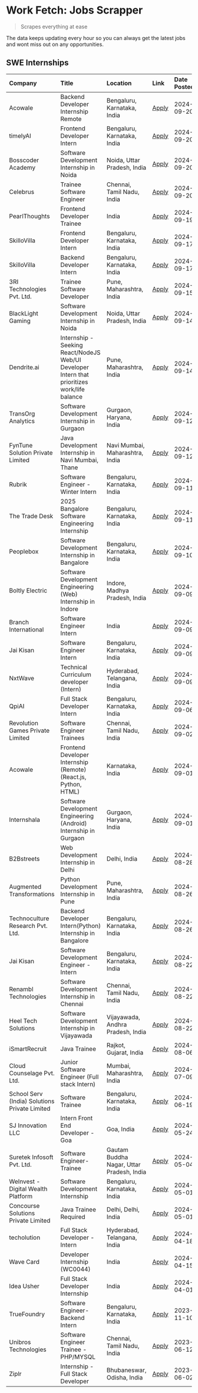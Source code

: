 # Work Fetch: Jobs Scrapper
> Scrapes everything at ease

The data keeps updating every hour so you can always get the latest jobs and wont miss out on any opportunities.

## SWE Internships
<!--START_SECTION:workfetch-->
| Company                                       | Title                                                                                        | Location                                  | Link                                                                                                                                                                                                                                                                                                      | Date Posted   |
|:----------------------------------------------|:---------------------------------------------------------------------------------------------|:------------------------------------------|:----------------------------------------------------------------------------------------------------------------------------------------------------------------------------------------------------------------------------------------------------------------------------------------------------------|:--------------|
| Acowale                                       | Backend Developer Internship Remote                                                          | Bengaluru, Karnataka, India               | [Apply](https://in.linkedin.com/jobs/view/backend-developer-internship-remote-at-acowale-4030975489?position=21&pageNum=0&refId=xMoVYDN7AndKK7kV9mdsSw%3D%3D&trackingId=jJ2Ql%2BDAZ30bWYZAHHapMQ%3D%3D&trk=public_jobs_jserp-result_search-card)                                                          | 2024-09-20    |
| timelyAI                                      | Frontend Developer Intern                                                                    | Bengaluru, Karnataka, India               | [Apply](https://in.linkedin.com/jobs/view/frontend-developer-intern-at-timelyai-4030925040?position=22&pageNum=0&refId=xMoVYDN7AndKK7kV9mdsSw%3D%3D&trackingId=IWB0OCIJGsZxhjcIpcO%2FWg%3D%3D&trk=public_jobs_jserp-result_search-card)                                                                   | 2024-09-20    |
| Bosscoder Academy                             | Software Development Internship in Noida                                                     | Noida, Uttar Pradesh, India               | [Apply](https://in.linkedin.com/jobs/view/software-development-internship-in-noida-at-bosscoder-academy-4031161323?position=37&pageNum=0&refId=xMoVYDN7AndKK7kV9mdsSw%3D%3D&trackingId=oQJn3IUp5dcke%2B9z43yFYg%3D%3D&trk=public_jobs_jserp-result_search-card)                                           | 2024-09-20    |
| Celebrus                                      | Trainee Software Engineer                                                                    | Chennai, Tamil Nadu, India                | [Apply](https://in.linkedin.com/jobs/view/trainee-software-engineer-at-celebrus-4030177683?position=44&pageNum=0&refId=xMoVYDN7AndKK7kV9mdsSw%3D%3D&trackingId=cuHCz8BLhJf9CFwEeyUzSw%3D%3D&trk=public_jobs_jserp-result_search-card)                                                                     | 2024-09-20    |
| PearlThoughts                                 | Frontend Developer Trainee                                                                   | India                                     | [Apply](https://in.linkedin.com/jobs/view/frontend-developer-trainee-at-pearlthoughts-4028000695?position=43&pageNum=0&refId=xMoVYDN7AndKK7kV9mdsSw%3D%3D&trackingId=fnNIy6VaA49J5mJ0nforiQ%3D%3D&trk=public_jobs_jserp-result_search-card)                                                               | 2024-09-19    |
| SkilloVilla                                   | Frontend Developer Intern                                                                    | Bengaluru, Karnataka, India               | [Apply](https://in.linkedin.com/jobs/view/frontend-developer-intern-at-skillovilla-4025873510?position=6&pageNum=0&refId=xMoVYDN7AndKK7kV9mdsSw%3D%3D&trackingId=YoNRMqnaXnDcs4RaxD%2BLJQ%3D%3D&trk=public_jobs_jserp-result_search-card)                                                                 | 2024-09-17    |
| SkilloVilla                                   | Backend Developer Intern                                                                     | Bengaluru, Karnataka, India               | [Apply](https://in.linkedin.com/jobs/view/backend-developer-intern-at-skillovilla-4025860894?position=16&pageNum=0&refId=xMoVYDN7AndKK7kV9mdsSw%3D%3D&trackingId=OeQ732ZAnw7nKxXoVXYdcQ%3D%3D&trk=public_jobs_jserp-result_search-card)                                                                   | 2024-09-17    |
| 3RI Technologies Pvt. Ltd.                    | Trainee  Software Developer                                                                  | Pune, Maharashtra, India                  | [Apply](https://in.linkedin.com/jobs/view/trainee-software-developer-at-3ri-technologies-pvt-ltd-4026688364?position=27&pageNum=0&refId=xMoVYDN7AndKK7kV9mdsSw%3D%3D&trackingId=8Ab5JnCOZiFLzBYI1v1KJQ%3D%3D&trk=public_jobs_jserp-result_search-card)                                                    | 2024-09-15    |
| BlackLight Gaming                             | Software Development Internship in Noida                                                     | Noida, Uttar Pradesh, India               | [Apply](https://in.linkedin.com/jobs/view/software-development-internship-in-noida-at-blacklight-gaming-4026655870?position=20&pageNum=0&refId=xMoVYDN7AndKK7kV9mdsSw%3D%3D&trackingId=2v0C3onS9zTYOL85cYA5WA%3D%3D&trk=public_jobs_jserp-result_search-card)                                             | 2024-09-14    |
| Dendrite.ai                                   | Internship - Seeking React/NodeJS Web/UI Developer Intern that prioritizes work/life balance | Pune, Maharashtra, India                  | [Apply](https://in.linkedin.com/jobs/view/internship-seeking-react-nodejs-web-ui-developer-intern-that-prioritizes-work-life-balance-at-dendrite-ai-4025969106?position=36&pageNum=0&refId=xMoVYDN7AndKK7kV9mdsSw%3D%3D&trackingId=mm2R6QubIlwM1w20i5xAmg%3D%3D&trk=public_jobs_jserp-result_search-card) | 2024-09-14    |
| TransOrg Analytics                            | Software Development Internship in Gurgaon                                                   | Gurgaon, Haryana, India                   | [Apply](https://in.linkedin.com/jobs/view/software-development-internship-in-gurgaon-at-transorg-analytics-4024791052?position=48&pageNum=0&refId=xMoVYDN7AndKK7kV9mdsSw%3D%3D&trackingId=chM01f5%2Fdfvb8qdCGiBS5Q%3D%3D&trk=public_jobs_jserp-result_search-card)                                        | 2024-09-12    |
| FynTune Solution Private Limited              | Java Development Internship in Navi Mumbai, Thane                                            | Navi Mumbai, Maharashtra, India           | [Apply](https://in.linkedin.com/jobs/view/java-development-internship-in-navi-mumbai-thane-at-fyntune-solution-private-limited-4024787489?position=59&pageNum=0&refId=xMoVYDN7AndKK7kV9mdsSw%3D%3D&trackingId=MdO2G0arna%2BehQExIb08Tw%3D%3D&trk=public_jobs_jserp-result_search-card)                    | 2024-09-12    |
| Rubrik                                        | Software Engineer - Winter Intern                                                            | Bengaluru, Karnataka, India               | [Apply](https://in.linkedin.com/jobs/view/software-engineer-winter-intern-at-rubrik-4006567784?position=5&pageNum=0&refId=xMoVYDN7AndKK7kV9mdsSw%3D%3D&trackingId=rzmhHyKuHLYlko48tdWNWA%3D%3D&trk=public_jobs_jserp-result_search-card)                                                                  | 2024-09-11    |
| The Trade Desk                                | 2025 Bangalore Software Engineering Internship                                               | Bengaluru, Karnataka, India               | [Apply](https://in.linkedin.com/jobs/view/2025-bangalore-software-engineering-internship-at-the-trade-desk-3987456531?position=24&pageNum=0&refId=xMoVYDN7AndKK7kV9mdsSw%3D%3D&trackingId=ux3gIcBWhFaGA99j789tuQ%3D%3D&trk=public_jobs_jserp-result_search-card)                                          | 2024-09-11    |
| Peoplebox                                     | Software Development Internship in Bangalore                                                 | Bengaluru, Karnataka, India               | [Apply](https://in.linkedin.com/jobs/view/software-development-internship-in-bangalore-at-peoplebox-4022411601?position=7&pageNum=0&refId=xMoVYDN7AndKK7kV9mdsSw%3D%3D&trackingId=tKJax69r9XJy409e2dFwJA%3D%3D&trk=public_jobs_jserp-result_search-card)                                                  | 2024-09-10    |
| Boltly Electric                               | Software Development Engineering (Web) Internship in Indore                                  | Indore, Madhya Pradesh, India             | [Apply](https://in.linkedin.com/jobs/view/software-development-engineering-web-internship-in-indore-at-boltly-electric-4021686267?position=9&pageNum=0&refId=xMoVYDN7AndKK7kV9mdsSw%3D%3D&trackingId=V%2Bt5t%2BsgOFN6m5rvgrLtUw%3D%3D&trk=public_jobs_jserp-result_search-card)                           | 2024-09-09    |
| Branch International                          | Software Engineer Intern                                                                     | India                                     | [Apply](https://in.linkedin.com/jobs/view/software-engineer-intern-at-branch-international-3360513601?position=35&pageNum=0&refId=xMoVYDN7AndKK7kV9mdsSw%3D%3D&trackingId=CyzGPanIRa%2BvjHG0nVGEYg%3D%3D&trk=public_jobs_jserp-result_search-card)                                                        | 2024-09-09    |
| Jai Kisan                                     | Software Engineer Intern                                                                     | Bengaluru, Karnataka, India               | [Apply](https://in.linkedin.com/jobs/view/software-engineer-intern-at-jai-kisan-4024075360?position=46&pageNum=0&refId=xMoVYDN7AndKK7kV9mdsSw%3D%3D&trackingId=aAbjFZgyuVnsXM5oHAWotA%3D%3D&trk=public_jobs_jserp-result_search-card)                                                                     | 2024-09-09    |
| NxtWave                                       | Technical Curriculum developer (Intern)                                                      | Hyderabad, Telangana, India               | [Apply](https://in.linkedin.com/jobs/view/technical-curriculum-developer-intern-at-nxtwave-4020462207?position=53&pageNum=0&refId=xMoVYDN7AndKK7kV9mdsSw%3D%3D&trackingId=mrfYN91%2B%2B5qdxRDleFcz0w%3D%3D&trk=public_jobs_jserp-result_search-card)                                                      | 2024-09-09    |
| QpiAI                                         | Full Stack Developer Intern                                                                  | Bengaluru, Karnataka, India               | [Apply](https://in.linkedin.com/jobs/view/full-stack-developer-intern-at-qpiai-4017395346?position=52&pageNum=0&refId=xMoVYDN7AndKK7kV9mdsSw%3D%3D&trackingId=%2FT%2BH3zB7UQXyWTETVrqULA%3D%3D&trk=public_jobs_jserp-result_search-card)                                                                  | 2024-09-06    |
| Revolution Games Private Limited              | Software Engineer Trainees                                                                   | Chennai, Tamil Nadu, India                | [Apply](https://in.linkedin.com/jobs/view/software-engineer-trainees-at-revolution-games-private-limited-4015912927?position=29&pageNum=0&refId=xMoVYDN7AndKK7kV9mdsSw%3D%3D&trackingId=hC2bLKLu2YpX%2FMHc16hZqg%3D%3D&trk=public_jobs_jserp-result_search-card)                                          | 2024-09-02    |
| Acowale                                       | Frontend Developer Internship (Remote) (React.js, Python, HTML)                              | Karnataka, India                          | [Apply](https://in.linkedin.com/jobs/view/frontend-developer-internship-remote-react-js-python-html-at-acowale-4014663920?position=2&pageNum=0&refId=xMoVYDN7AndKK7kV9mdsSw%3D%3D&trackingId=%2FgswIzx2m2OqJap%2FZLGssw%3D%3D&trk=public_jobs_jserp-result_search-card)                                   | 2024-09-01    |
| Internshala                                   | Software Development Engineering (Android) Internship in Gurgaon                             | Gurgaon, Haryana, India                   | [Apply](https://in.linkedin.com/jobs/view/software-development-engineering-android-internship-in-gurgaon-at-internshala-4015471580?position=12&pageNum=0&refId=xMoVYDN7AndKK7kV9mdsSw%3D%3D&trackingId=BQjKh8MHAjuBA1yBRFDJzw%3D%3D&trk=public_jobs_jserp-result_search-card)                             | 2024-09-01    |
| B2Bstreets                                    | Web Development Internship in Delhi                                                          | Delhi, India                              | [Apply](https://in.linkedin.com/jobs/view/web-development-internship-in-delhi-at-b2bstreets-4010140761?position=58&pageNum=0&refId=xMoVYDN7AndKK7kV9mdsSw%3D%3D&trackingId=Sy53%2B2oB8yj3oCf45skj%2FQ%3D%3D&trk=public_jobs_jserp-result_search-card)                                                     | 2024-08-28    |
| Augmented Transformations                     | Python Development Internship in Pune                                                        | Pune, Maharashtra, India                  | [Apply](https://in.linkedin.com/jobs/view/python-development-internship-in-pune-at-augmented-transformations-4010741884?position=31&pageNum=0&refId=xMoVYDN7AndKK7kV9mdsSw%3D%3D&trackingId=JbjtQLcMVwH86aJUGj6H%2BA%3D%3D&trk=public_jobs_jserp-result_search-card)                                      | 2024-08-26    |
| Technoculture Research Pvt. Ltd.              | Backend Developer Intern(Python) Internship in Bangalore                                     | Bengaluru, Karnataka, India               | [Apply](https://in.linkedin.com/jobs/view/backend-developer-intern-python-internship-in-bangalore-at-technoculture-research-pvt-ltd-4010744714?position=47&pageNum=0&refId=xMoVYDN7AndKK7kV9mdsSw%3D%3D&trackingId=2NgWIuFUlhwuhiv0uKjavQ%3D%3D&trk=public_jobs_jserp-result_search-card)                 | 2024-08-26    |
| Jai Kisan                                     | Software Development Engineer - Intern                                                       | Bengaluru, Karnataka, India               | [Apply](https://in.linkedin.com/jobs/view/software-development-engineer-intern-at-jai-kisan-4027288169?position=19&pageNum=0&refId=xMoVYDN7AndKK7kV9mdsSw%3D%3D&trackingId=%2FvQUHfnGEjOEctWk50zczA%3D%3D&trk=public_jobs_jserp-result_search-card)                                                       | 2024-08-22    |
| Renambl Technologies                          | Software Development Internship in Chennai                                                   | Chennai, Tamil Nadu, India                | [Apply](https://in.linkedin.com/jobs/view/software-development-internship-in-chennai-at-renambl-technologies-4007910299?position=39&pageNum=0&refId=xMoVYDN7AndKK7kV9mdsSw%3D%3D&trackingId=qjLaOraAs6UnVqlctkvRsg%3D%3D&trk=public_jobs_jserp-result_search-card)                                        | 2024-08-22    |
| Heel Tech Solutions                           | Software Development Internship in Vijayawada                                                | Vijayawada, Andhra Pradesh, India         | [Apply](https://in.linkedin.com/jobs/view/software-development-internship-in-vijayawada-at-heel-tech-solutions-4007906692?position=42&pageNum=0&refId=xMoVYDN7AndKK7kV9mdsSw%3D%3D&trackingId=RttuYmL7ronGKB0q8osqZg%3D%3D&trk=public_jobs_jserp-result_search-card)                                      | 2024-08-22    |
| iSmartRecruit                                 | Java Trainee                                                                                 | Rajkot, Gujarat, India                    | [Apply](https://in.linkedin.com/jobs/view/java-trainee-at-ismartrecruit-3992301825?position=49&pageNum=0&refId=xMoVYDN7AndKK7kV9mdsSw%3D%3D&trackingId=Uso9P4WV6F%2BHh9Tu3Y%2FTmg%3D%3D&trk=public_jobs_jserp-result_search-card)                                                                         | 2024-08-06    |
| Cloud Counselage Pvt. Ltd.                    | Junior Software Engineer (Full stack Intern)                                                 | Mumbai, Maharashtra, India                | [Apply](https://in.linkedin.com/jobs/view/junior-software-engineer-full-stack-intern-at-cloud-counselage-pvt-ltd-3967725851?position=10&pageNum=0&refId=xMoVYDN7AndKK7kV9mdsSw%3D%3D&trackingId=P%2BtKKh5DUnFL9nX5uVABsA%3D%3D&trk=public_jobs_jserp-result_search-card)                                  | 2024-07-09    |
| School Serv (India) Solutions Private Limited | Software Trainee                                                                             | Bengaluru, Karnataka, India               | [Apply](https://in.linkedin.com/jobs/view/software-trainee-at-school-serv-india-solutions-private-limited-3953917603?position=38&pageNum=0&refId=xMoVYDN7AndKK7kV9mdsSw%3D%3D&trackingId=8AoyYSffoXTfLXiDJazuuA%3D%3D&trk=public_jobs_jserp-result_search-card)                                           | 2024-06-19    |
| SJ Innovation LLC                             | Intern Front End Developer - Goa                                                             | Goa, India                                | [Apply](https://in.linkedin.com/jobs/view/intern-front-end-developer-goa-at-sj-innovation-llc-3931678611?position=15&pageNum=0&refId=xMoVYDN7AndKK7kV9mdsSw%3D%3D&trackingId=hPOufFEG8qDgnqrRByCuEg%3D%3D&trk=public_jobs_jserp-result_search-card)                                                       | 2024-05-24    |
| Suretek Infosoft Pvt. Ltd.                    | Software Engineer-Trainee                                                                    | Gautam Buddha Nagar, Uttar Pradesh, India | [Apply](https://in.linkedin.com/jobs/view/software-engineer-trainee-at-suretek-infosoft-pvt-ltd-3916999948?position=60&pageNum=0&refId=xMoVYDN7AndKK7kV9mdsSw%3D%3D&trackingId=GGAnScvL%2BPql4zgQmEavIg%3D%3D&trk=public_jobs_jserp-result_search-card)                                                   | 2024-05-04    |
| WeInvest - Digital Wealth Platform            | Software Development Internship                                                              | Bengaluru, Karnataka, India               | [Apply](https://in.linkedin.com/jobs/view/software-development-internship-at-weinvest-digital-wealth-platform-3912867225?position=4&pageNum=0&refId=xMoVYDN7AndKK7kV9mdsSw%3D%3D&trackingId=DBR9JEzvTHdTuARpGFgBsw%3D%3D&trk=public_jobs_jserp-result_search-card)                                        | 2024-05-01    |
| Concourse Solutions Private Limited           | Java Trainee Required                                                                        | Delhi, Delhi, India                       | [Apply](https://in.linkedin.com/jobs/view/java-trainee-required-at-concourse-solutions-private-limited-3912869388?position=14&pageNum=0&refId=xMoVYDN7AndKK7kV9mdsSw%3D%3D&trackingId=mcul106eThiWKSeXKVClPQ%3D%3D&trk=public_jobs_jserp-result_search-card)                                              | 2024-05-01    |
| techolution                                   | Full Stack Developer - Intern                                                                | Hyderabad, Telangana, India               | [Apply](https://in.linkedin.com/jobs/view/full-stack-developer-intern-at-techolution-3904814977?position=23&pageNum=0&refId=xMoVYDN7AndKK7kV9mdsSw%3D%3D&trackingId=wtofdEFv2AHet3bb2RdOZA%3D%3D&trk=public_jobs_jserp-result_search-card)                                                                | 2024-04-18    |
| Wave Card                                     | Developer Internship (WC0044)                                                                | India                                     | [Apply](https://in.linkedin.com/jobs/view/developer-internship-wc0044-at-wave-card-3900079966?position=28&pageNum=0&refId=xMoVYDN7AndKK7kV9mdsSw%3D%3D&trackingId=EVmqX23IBvxG0LBE4DIqeA%3D%3D&trk=public_jobs_jserp-result_search-card)                                                                  | 2024-04-15    |
| Idea Usher                                    | Full Stack Developer Internship                                                              | India                                     | [Apply](https://in.linkedin.com/jobs/view/full-stack-developer-internship-at-idea-usher-3879565540?position=32&pageNum=0&refId=xMoVYDN7AndKK7kV9mdsSw%3D%3D&trackingId=j9M6uGoNgHZKtnTFzZFriA%3D%3D&trk=public_jobs_jserp-result_search-card)                                                             | 2024-04-01    |
| TrueFoundry                                   | Software Engineer-Backend Intern                                                             | Bengaluru, Karnataka, India               | [Apply](https://in.linkedin.com/jobs/view/software-engineer-backend-intern-at-truefoundry-3779508170?position=54&pageNum=0&refId=xMoVYDN7AndKK7kV9mdsSw%3D%3D&trackingId=2uz%2FBpTSfKTbIZeJpDwH%2Fw%3D%3D&trk=public_jobs_jserp-result_search-card)                                                       | 2023-11-10    |
| Unibros Technologies                          | Software Engineer Trainee - PHP/MYSQL                                                        | Chennai, Tamil Nadu, India                | [Apply](https://in.linkedin.com/jobs/view/software-engineer-trainee-php-mysql-at-unibros-technologies-3656599241?position=26&pageNum=0&refId=xMoVYDN7AndKK7kV9mdsSw%3D%3D&trackingId=GRuhYWeibnASWTv1D8zZUg%3D%3D&trk=public_jobs_jserp-result_search-card)                                               | 2023-06-12    |
| Ziplr                                         | Internship - Full Stack Developer                                                            | Bhubaneswar, Odisha, India                | [Apply](https://in.linkedin.com/jobs/view/internship-full-stack-developer-at-ziplr-3645675705?position=56&pageNum=0&refId=xMoVYDN7AndKK7kV9mdsSw%3D%3D&trackingId=BHqhuM31v2THakGv7zrsSw%3D%3D&trk=public_jobs_jserp-result_search-card)                                                                  | 2023-06-02    |
<!--END_SECTION:workfetch-->

